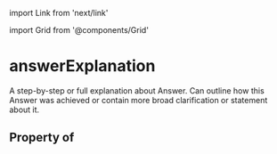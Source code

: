 import Link from 'next/link'
  
import Grid from '@components/Grid'

# answerExplanation

A step-by-step or full explanation about Answer. Can outline how this Answer was achieved or contain more broad clarification or statement about it.

## Property of



